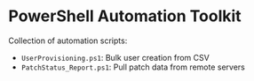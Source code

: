 # PowerShell Automation Toolkit

Collection of automation scripts:

- `UserProvisioning.ps1`: Bulk user creation from CSV
- `PatchStatus_Report.ps1`: Pull patch data from remote servers
